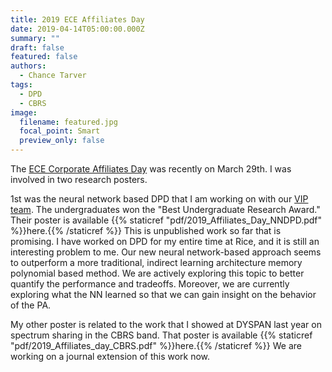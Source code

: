 ```yaml
---
title: 2019 ECE Affiliates Day
date: 2019-04-14T05:00:00.000Z
summary: ""
draft: false
featured: false
authors:
  - Chance Tarver
tags:
  - DPD
  - CBRS
image:
  filename: featured.jpg
  focal_point: Smart
  preview_only: false
---
```

The [ECE Corporate Affiliates Day](http://ececad.rice.edu/) was recently on March 29th. I was involved in two research posters.

1st was the neural network based DPD that I am working on with our [VIP team](http://cavallaro.rice.edu/vip-group/). The undergraduates won the "Best Undergraduate Research Award." Their poster is available {{% staticref "pdf/2019_Affiliates_Day_NNDPD.pdf" %}}here.{{% /staticref %}} This is unpublished work so far that is promising. I have worked on DPD for my entire time at Rice, and it is still an interesting problem to me. Our new neural network-based approach seems to outperform a more traditional, indirect learning architecture memory polynomial based method. We are actively exploring this topic to better quantify the performance and tradeoffs. Moreover, we are currently exploring what the NN learned so that we can gain insight on the behavior of the PA. 

My other poster is related to the work that I showed at DYSPAN last year on spectrum sharing in the CBRS band. That poster is available {{% staticref "pdf/2019_Affiliates_day_CBRS.pdf" %}}here.{{% /staticref %}} We are working on a journal extension of this work now.